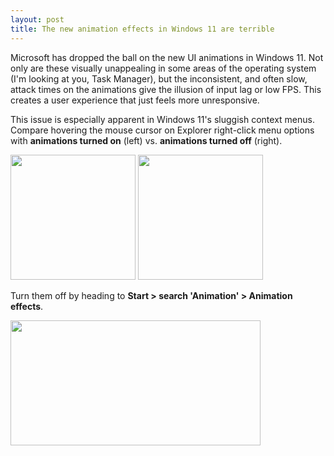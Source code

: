 ```yaml
---
layout: post
title: The new animation effects in Windows 11 are terrible
---
```


Microsoft has dropped the ball on the new UI animations in Windows 11. Not only are these visually unappealing in some areas of the operating system (I'm looking at you, Task Manager), but the inconsistent, and often slow, attack times on the animations give the illusion of input lag or low FPS. This creates a user experience that just feels more unresponsive.

This issue is especially apparent in Windows 11's sluggish context menus. Compare hovering the mouse cursor on Explorer right-click menu options with **animations turned on** (left) vs. **animations turned off** (right).

<img src="{{ site.baseurl }}/images/win11-anims-on.gif" width="200" height="200"> <img src="{{ site.baseurl }}/images/win11-anims-off.gif" width="200" height="200">

Turn them off by heading to **Start > search 'Animation' > Animation effects**.

<img src="{{ site.baseurl }}/images/win11-anims-settings.png" width="400" height="200">

